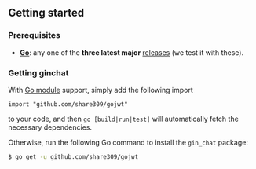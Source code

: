 ## Getting started

### Prerequisites

- **[Go](https://go.dev/)**: any one of the **three latest major** [releases](https://go.dev/doc/devel/release) (we test it with these).

### Getting ginchat

With [Go module](https://github.com/golang/go/wiki/Modules) support, simply add the following import

```
import "github.com/share309/gojwt"
```

to your code, and then `go [build|run|test]` will automatically fetch the necessary dependencies.

Otherwise, run the following Go command to install the `gin_chat` package:

```sh
$ go get -u github.com/share309/gojwt
```